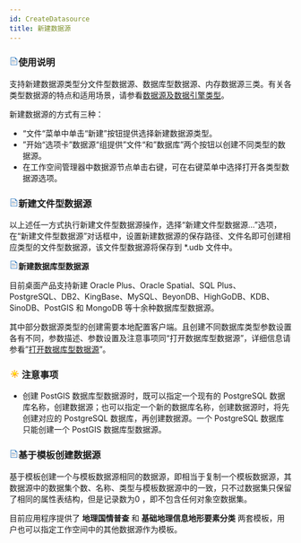 ```yaml
---
id: CreateDatasource
title: 新建数据源
---
```

### ![](../../img/read.gif)使用说明

支持新建数据源类型分文件型数据源、数据库型数据源、内存数据源三类。有关各类型数据源的特点和适用场景，请参看[数据源及数据引擎类型](EngineType.htm)。

新建数据源的方式有三种：

  * “文件“菜单中单击“新建”按钮提供选择新建数据源类型。
  * ”开始“选项卡”数据源“组提供”文件“和”数据库”两个按钮以创建不同类型的数据源。
  * 在工作空间管理器中数据源节点单击右键，可在右键菜单中选择打开各类型数据源选项。 

### ![](../../img/read.gif)新建文件型数据源

以上述任一方式执行新建文件型数据源操作，选择“新建文件型数据源…”选项，在“新建文件型数据源”对话框中，设置新建数据源的保存路径、文件名即可创建相应类型的文件型数据源，该文件型数据源将保存到
*.udb 文件中。

**![](../../img/read.gif)新建数据库型数据源**

目前桌面产品支持新建 Oracle Plus、Oracle Spatial、SQL
Plus、PostgreSQL、DB2、KingBase、MySQL、BeyonDB、HighGoDB、KDB、SinoDB、PostGIS 和
MongoDB 等十余种数据库型数据源。

其中部分数据源类型的创建需要本地配置客户端。且创建不同数据库类型参数设置各有不同，参数描述、参数设置及注意事项同“打开数据库型数据源”，详细信息请参看”[打开数据库型数据源](OpenDatasource.htm#1)”。

### ![](../../img/note.png)注意事项

  * 创建 PostGIS 数据库型数据源时，既可以指定一个现有的 PostgreSQL 数据库名称，创建数据源；也可以指定一个新的数据库名称，创建数据源时，将先创建对应的 PostgreSQL 数据库，再创建数据源。一个 PostgreSQL 数据库只能创建一个 PostGIS 数据库型数据源。

### ![](../../img/read.gif)基于模板创建数据源

基于模板创建一个与模板数据源相同的数据源，即相当于复制一个模板数据源，其数据源中的数据集个数、名称、类型与模板数据源中的一致，只不过数据集只保留了相同的属性表结构，但是记录数为0
，即不包含任何对象空数据集。

目前应用程序提供了 **地理国情普查** 和 **基础地理信息地形要素分类** 两套模板，用户也可以指定工作空间中的其他数据源作为模板。



